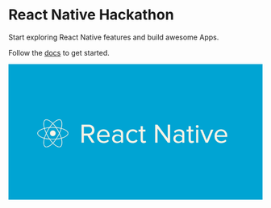 # React Native Hackathon

Start exploring React Native features and build awesome Apps.

Follow the [docs](http://goodreads.github.io/react-native-hackathon/introduction/index.html)  to get started.

![React Native](cover.png)